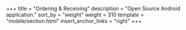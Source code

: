 +++
title = "Ordering & Receiving"
description = "Open Source Android application."
sort_by = "weight"
weight = 310
template = "mobile/section.html"
insert_anchor_links = "right"
+++
